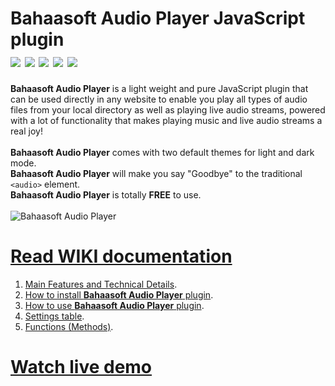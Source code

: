 Bahaasoft Audio Player JavaScript plugin<br>
![](https://img.shields.io/badge/Bahaasoft-AudioPlayer-red)
![](https://img.shields.io/badge/version-22.08.13-blue) 
![](https://img.shields.io/badge/-JavaScript%20plugin-099)
![](https://img.shields.io/badge/Price-Free-success)
![](https://img.shields.io/github/license/Bahaa-Sobhy/BahaasoftAudioPlayer) 
========================================

**Bahaasoft Audio Player** is a light weight and pure JavaScript plugin that can be used directly in any website to enable you play all types of audio files from your local directory as well as playing live audio streams, powered with a lot of functionality that makes playing music and live audio streams a real joy!
<br>
<br>
**Bahaasoft Audio Player** comes with two default themes for light and dark mode.
<br>
**Bahaasoft Audio Player** will make you say "Goodbye" to the traditional `<audio>` element.
<br>
**Bahaasoft Audio Player** is totally **FREE** to use.
<br>
<br>
![Bahaasoft Audio Player](https://Bahaasoft.Bahaa-Sobhy.com/plugins/javascript/Bahaasoft_audio_player/imgs/Bahaasoft_Audio_Player_1600_x_1600px.jpg)
<br>


# [Read WIKI documentation](https://github.com/Bahaa-Sobhy/BahaasoftAudioPlayer/wiki)

01. [Main Features and Technical Details](https://github.com/Bahaa-Sobhy/BahaasoftAudioPlayer/wiki/Main-Features-and-Technical-Details).
02. [How to install **Bahaasoft Audio Player** plugin](https://github.com/Bahaa-Sobhy/BahaasoftAudioPlayer/wiki/How-to-install-Bahaasoft-Audio-Player-plugin).
03. [How to use **Bahaasoft Audio Player** plugin](https://github.com/Bahaa-Sobhy/BahaasoftAudioPlayer/wiki/How-to-use-Bahaasoft-Audio-Player-plugin).
04. [Settings table](https://github.com/Bahaa-Sobhy/BahaasoftAudioPlayer/wiki/Settings).
05. [Functions (Methods)](https://github.com/Bahaa-Sobhy/BahaasoftAudioPlayer/wiki/Function-(Methods)).



# [Watch live demo](http://bahaasoft.bahaa-sobhy.com/plugins/javascript/Bahaasoft_audio_player/)
